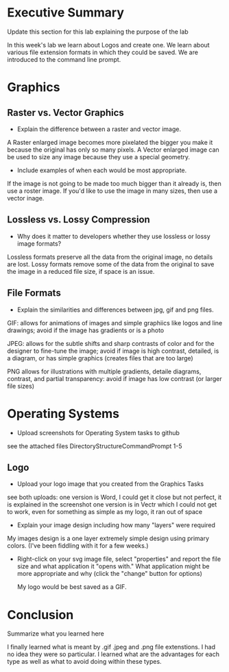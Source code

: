 # Executive Summary
Update this section for this lab explaining the purpose of the lab

In this week's lab we learn about Logos and create one. We learn about various file extension formats in which they could be saved. We are introduced to the command line prompt.

# Graphics
## Raster vs. Vector Graphics
* Explain the difference between a raster and vector image.

A Raster enlarged image becomes more pixelated the bigger you make it because the original has only so many pixels.
A Vector enlarged image can be used to size any image because they use a special geometry.

* Include examples of when each would be most appropriate.

If the image is not going to be made too much bigger than it already is, then use a roster image.
If you'd like to use the image in many sizes, then use a vector inage.


## Lossless vs. Lossy Compression
* Why does it matter to developers whether they use lossless or lossy image formats?

Lossless formats preserve all the data from the original image, no details are lost.
Lossy formats remove some of the data from the original to save the image in a reduced file size, if space is an issue.

## File Formats
* Explain the similarities and differences between jpg, gif and png files.

GIF: allows for animations of images and simple graphiics like logos and line drawings; avoid if the image has gradients or is a photo
  
JPEG: allows for the subtle shifts and sharp contrasts of color and for the designer to fine-tune the image; avoid if image is high contrast, detailed, is a diagram, or has simple graphics (creates files that are too large)

PNG allows for illustrations with multiple gradients, detaile diagrams, contrast, and partial transparency: avoid if image has low contrast (or larger file sizes)

# Operating Systems
* Upload screenshots for Operating System tasks to github

see the attached files DirectoryStructureCommandPrompt 1-5

## Logo
* Upload your logo image that you created from the Graphics Tasks

see both uploads: one version is Word, I could get it close but not perfect, it is explained in the screenshot
one version is in Vectr which I could not get to work, even for something as simple as my logo, it ran out of space

* Explain your image design including how many "layers" were required

My images design is a one layer extremely simple design using primary colors. (I've been fiddling with it for a few weeks.) 

* Right-click on your svg image file, select "properties" and report the file size and what application it "opens with." 
  What application might be more appropriate and why (click the "change" button for options)
  
  My logo would be best saved as a GIF.

# Conclusion
Summarize what you learned here

I finally learned what is meant by .gif .jpeg and .png file extenstions. I had no idea they were so particular. I learned what are the advantages for  each type as well as what to avoid doing within these types.

